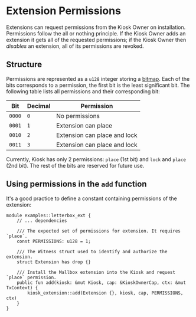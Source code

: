 # Extension Permissions

Extensions can request permissions from the Kiosk Owner on installation. Permissions follow the all or nothing principle. If the Kiosk Owner adds an extension it gets all of the requested permissions; if the Kiosk Owner then *disables* an extension, all of its permissions are revoked.

## Structure

Permissions are represented as a `u128` integer storing a [bitmap](https://en.wikipedia.org/wiki/Bit_array). Each of the bits corresponds to a permission, the first bit is the least significant bit. The following table lists all permissions and their corresponding bit:

| Bit    | Decimal | Permission
|--------|---------|--------
| `0000` | `0`     | No permissions
| `0001` | `1`     | Extension can place
| `0010` | `2`     | Extension can place and lock
| `0011` | `3`     | Extension can place and lock

Currently, Kiosk has only 2 permissions: `place` (1st bit) and `lock` and `place` (2nd bit). The rest of the bits are reserved for future use.

## Using permissions in the `add` function

It's a good practice to define a constant containing permissions of the extension:

```Move
module examples::letterbox_ext {
    // ... dependencies

    /// The expected set of permissions for extension. It requires `place`.
    const PERMISSIONS: u128 = 1;

    /// The Witness struct used to identify and authorize the extension.
    struct Extension has drop {}

    /// Install the Mallbox extension into the Kiosk and request `place` permission.
    public fun add(kiosk: &mut Kiosk, cap: &KioskOwnerCap, ctx: &mut TxContext) {
        kiosk_extension::add(Extension {}, kiosk, cap, PERMISSIONS, ctx)
    }
}
```
